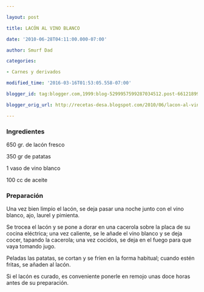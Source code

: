 ```yaml
---

layout: post

title: LACÓN AL VINO BLANCO

date: '2010-06-28T04:11:00.000-07:00'

author: Smurf Dad

categories:

- Carnes y derivados

modified_time: '2016-03-16T01:53:05.558-07:00'

blogger_id: tag:blogger.com,1999:blog-5299957599287034512.post-6612189947023697941

blogger_orig_url: http://recetas-desa.blogspot.com/2010/06/lacon-al-vino-blanco.html

---
```


<h3>Ingredientes</h3>

650 gr. de lacón fresco

350 gr de patatas

1 vaso de vino blanco

100 cc de aceite

<h3>Preparación</h3>

Una vez bien limpio el lacón, se deja pasar una noche junto con el vino blanco, ajo, laurel y pimienta.

Se trocea el lacón y se pone a dorar en una cacerola sobre la placa de su cocina eléctrica; una vez caliente, se le añade el vino blanco y se deja cocer, tapando la cacerola; una vez cocidos, se deja en el fuego para que vaya tomando jugo.

Peladas las patatas, se cortan y se fríen en la forma habitual; cuando estén fritas, se añaden al lacón.

Si el lacón es curado, es conveniente ponerle en remojo unas doce horas antes de su preparación.